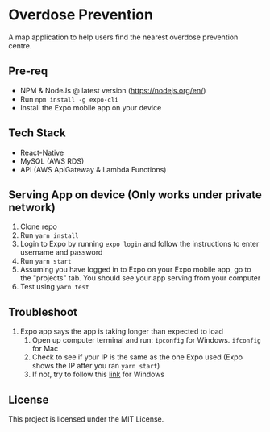 # Overdose Prevention
A map application to help users find the nearest overdose prevention centre.

## Pre-req
- NPM & NodeJs @ latest version (https://nodejs.org/en/)
- Run `npm install -g expo-cli`
- Install the Expo mobile app on your device

## Tech Stack
- React-Native
- MySQL (AWS RDS)
- API (AWS ApiGateway & Lambda Functions)

## Serving App on device (Only works under private network)
1. Clone repo
2. Run `yarn install`
3. Login to Expo by running `expo login` and follow the instructions to enter username and password
4. Run `yarn start`
5. Assuming you have logged in to Expo on your Expo mobile app, go to the "projects" tab. You should see your app serving from your computer
6. Test using `yarn test`

## Troubleshoot
1. Expo app says the app is taking longer than expected to load
    1. Open up computer terminal and run: `ipconfig` for Windows. `ifconfig` for Mac
    2. Check to see if your IP is the same as the one Expo used (Expo shows the IP after you ran `yarn start`)
    3. If not, try to follow this [link](https://answers.microsoft.com/en-us/windows/forum/windows_10-networking/adapter-priority-setting-unavailable-in-windows-10/d2b63caa-e77c-4b46-88b5-eeeaee00c306?auth=1) for Windows

## License
This project is licensed under the MIT License.
